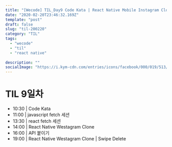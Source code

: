 ```yaml
---
title: "[Wecode] TIL_Day9 Code Kata | React Native Mobile Instagram Clone"
date: "2020-02-20T23:46:32.169Z"
template: "post"
draft: false
slug: "til-200220"
category: "TIL"
tags:
  - "wecode"
  - "til"
  - "react native"
  
description: ""
socialImage: "https://i.kym-cdn.com/entries/icons/facebook/000/019/513/til.jpg"
---
```

<!-- ![workflow](/media/react-logo.png) -->
# TIL 9일차
- 10:30 | Code Kata
- 11:00 | javascript fetch 세션
- 13:30 | react fetch 세션
- 14:00 | React Native Westagram Clone
- 16:00 | API 붙이기
- 19:00 | React Native Westagram Clone | Swipe Delete

